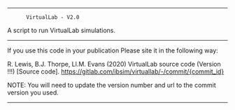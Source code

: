 ********************************************************
          VirtualLab - V2.0            
A script to run VirtualLab simulations.
********************************************************
If you use this code in your publication
Please site it in the following way:

R. Lewis, B.J. Thorpe, Ll.M. Evans (2020) 
VirtualLab source code (Version !!!) [Source code]. 
https://gitlab.com/ibsim/virtuallab/-/commit/{commit_id}

NOTE: You will need to update the version number and url
to the commit version you used.
********************************************************
